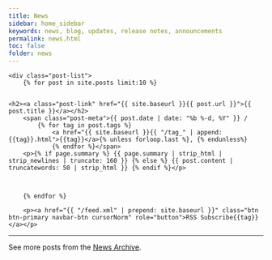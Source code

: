 ```yaml
---
title: News
sidebar: home_sidebar
keywords: news, blog, updates, release notes, announcements
permalink: news.html
toc: false
folder: news
---
```


<div class="home">

    <div class="post-list">
        {% for post in site.posts limit:10 %}


    <h2><a class="post-link" href="{{ site.baseurl }}{{ post.url }}">{{ post.title }}</a></h2>
        <span class="post-meta">{{ post.date | date: "%b %-d, %Y" }} /
            {% for tag in post.tags %}
                <a href="{{ site.baseurl }}{{ "/tag_" | append: {{tag}}.html">{{tag}}</a>{% unless forloop.last %}, {% endunless%}
                {% endfor %}</span>
        <p>{% if page.summary %} {{ page.summary | strip_html | strip_newlines | truncate: 160 }} {% else %} {{ post.content | truncatewords: 50 | strip_html }} {% endif %}</p>



        {% endfor %}

        <p><a href="{{ "/feed.xml" | prepend: site.baseurl }}" class="btn btn-primary navbar-btn cursorNorm" role="button">RSS Subscribe{{tag}}</a></p>

<hr />
        <p>See more posts from the <a href="{{ "/news_archive.html" | prepend: site.baseurl }}">News Archive</a>. </p>


</div>
